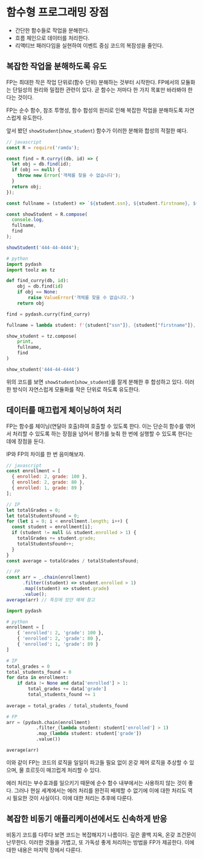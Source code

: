 # 함수형 프로그래밍 장점
- 간단한 함수들로 작업을 분해한다.
- 흐름 체인으로 데이터를 처리한다.
- 리액티브 패러다임을 실현하여 이벤트 중심 코드의 복잠성을 줄인다.

## 복잡한 작업을 분해하도록 유도
FP는 최대한 작은 작업 단위로(함수 단위) 분해하는 것부터 시작한다. FP에서의 모듈화는 단일성의 원리와 밀접한 관련이 있다. 곧 함수는 저마다 한 가지 목표만 바라봐야 한다는 것이다.

FP는 순수 함수, 참조 투명성, 함수 합성의 원리로 인해 복잡한 작업을 분해하도록 자연스럽게 유도한다.

앞서 봤던 `showStudent`(`show_student`) 함수가 이러한 분해와 합성의 적절한 예다.

``` javascript
// javascript
const R = require('ramda');

const find = R.curry((db, id) => {
  let obj = db.find(id);
  if (obj == null) {
    throw new Error('객체를 찾을 수 없습니다');
  }
  return obj;
});

const fullname = (student) => `${student.ssn}, ${student.firstname}, ${student.lastname}`;

const showStudent = R.compose(
  console.log,
  fullname,
  find
);

showStudent('444-44-4444');
```

``` python
# python
import pydash
import toolz as tz

def find_curry(db, id):
    obj = db.find(id)
    if obj == None:
        raise ValueError('객체를 찾을 수 없습니다.')
    return obj

find = pydash.curry(find_curry)

fullname = lambda student: f'{student["ssn"]}, {student["firstname"]}, {student["lastname"]}'

show_student = tz.compose(
    print,
    fullname,
    find
)

show_student('444-44-4444')
```

위의 코드를 보면 `showStudent`(`show_student`)를 잘게 분해한 후 합성하고 있다. 이러한 방식이 자연스럽게 모듈화를 작은 단위로 하도록 유도한다.

## 데이터를 매끄럽게 체이닝하여 처리
FP는 함수를 체이닝(연달아 호출)하여 호출할 수 있도록 한다. 이는 단순히 함수를 엮어서 처리할 수 있도록 하는 장점을 넘어서 평가를 늦춰 한 번에 실행할 수 있도록 한다는 데에 장점을 둔다.

IP와 FP의 차이를 한 번 음미해보자.

``` javascript
// javascript
const enrollment = [
  { enrolled: 2, grade: 100 },
  { enrolled: 2, grade: 80 },
  { enrolled: 1, grade: 89 }
];

// IP
let totalGrades = 0;
let totalStudentsFound = 0;
for (let i = 0; i < enrollment.length; i++) {
  const student = enrollment[i];
  if (student != null && student.enrolled > 1) {
    totalGrades += student.grade;
    totalStudentsFound++;
  }
}
const average = totalGrades / totalStudentsFound;

// FP
const arr = _.chain(enrollment)
      .filter((student) => student.enrolled > 1)
      .map((student) => student.grade)
      .value();
average(arr) // 특징에 있던 예제 참고
```

``` python
import pydash

# python
enrollment = [
    { 'enrolled': 2, 'grade': 100 },
    { 'enrolled': 2, 'grade': 80 },
    { 'enrolled': 1, 'grade': 89 }
]

# IP
total_grades = 0
total_students_found = 0
for data in enrollment:
    if data != None and data['enrolled'] > 1:
        total_grades += data['grade']
        total_students_found += 1
        
average = total_grades / total_students_found

# FP
arr = (pydash.chain(enrollment)
           .filter_(lambda student: student['enrolled'] > 1)
           .map_(lambda student: student['grade'])
           .value())

average(arr)
```

이와 같이 FP는 코드의 로직을 일일이 파고들 필요 없이 온갖 제어 로직을 추상할 수 있으며, 물 흐르듯이 매끄럽게 처리할 수 있다.

에러 처리는 부수효과를 일으키기 때문에 순수 함수 내부에서는 사용하지 않는 것이 좋다. 그러나 현실 세계에서는 에러 처리를 완전히 배제할 수 없기에 이에 대한 처리도 역시 필요한 것이 사실이다. 이에 대한 처리는 추후에 다룬다.

## 복잡한 비동기 애플리케이션에서도 신속하게 반응
비동기 코드를 다루다 보면 코드는 복잡해지기 나름이다. 깊은 콜백 지옥, 온갖 조건문이 난무한다. 이러한 것들을 가볍고, 또 가독성 좋게 처리하는 방법을 FP가 제공한다. 이에 대한 내용은 마지막 장에서 다룬다.